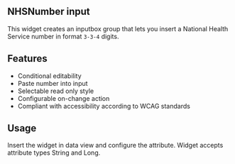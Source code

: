 ## NHSNumber input
This widget creates an inputbox group that lets you insert a National Health Service number in format `3-3-4` digits. 

## Features
- Conditional editability
- Paste number into input
- Selectable read only style
- Configurable on-change action
- Compliant with accessibility according to WCAG standards

## Usage
Insert the widget in data view and configure the attribute. Widget accepts attribute types String and Long.